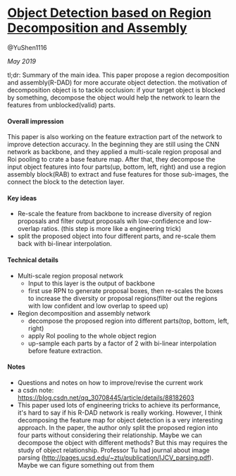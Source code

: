 # [Object Detection based on Region Decomposition and Assembly](https://arxiv.org/pdf/1901.08225.pdf)

@YuShen1116

_May 2019_ 

tl;dr: Summary of the main idea.
This paper propose a region decomposition and assembly(R-DAD) for more accurate object detection.
the motivation of decomposition object is to tackle occlusion: if your target object is 
blocked by something, decompose the object would help the network to learn the features from 
unblocked(valid) parts.

#### Overall impression
This paper is also working on the feature extraction part of the network to improve detection accuracy.
In the beginning they are still using the CNN network as backbone, and they applied a multi-scale region proposal and Roi
pooling to crate a base feature map. After that, they decompose the input object features into four parts(up, bottom, left, right) 
and use a region assembly block(RAB)  to extract and fuse features for those sub-images, the connect the block to the detection layer.


#### Key ideas
- Re-scale the feature from backbone to increase diversity of region proposals and filter output proposals wih low-confidence
and low-overlap ratios. (this step is more like a engineering trick)
- split the proposed object into four different parts, and re-scale them back with bi-linear interpolation. 

#### Technical details
- Multi-scale region proposal network
    - Input to this layer is the output of backbone
    - first use RPN to generate proposal boxes, then re-scales the boxes to increase the diversity or proposal regions(filter out the regions with low confident and low overlap to speed up)
- Region decomposition and assembly network
    - decompose the proposed region into different parts(top, bottom, left, right)
    - apply RoI pooling to the whole object region
    - up-sample each parts by a factor of 2 with bi-linear interpolation before feature extraction. 
    
#### Notes
- Questions and notes on how to improve/revise the current work
- a csdn note: https://blog.csdn.net/qq_30708445/article/details/88182603  
- This paper used lots of engineering tricks to achieve its performance, it's hard to say if his R-DAD network is really
working. However, I think decomposing the feature map for object detection is a very interesting approach. In the paper, 
the author only split the proposed region into four parts without considering their relationship. Maybe we can decompose 
the object with different methods? But this may requires the study of object relationship. Professor Tu had journal about image parsing
(http://pages.ucsd.edu/~ztu/publication/IJCV_parsing.pdf). Maybe we can figure something out from them
